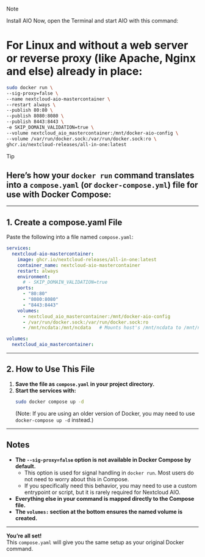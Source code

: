 >[!NOTE]
> Install AIO
>Now, open the Terminal and start AIO with this command:

# For Linux and without a web server or reverse proxy (like Apache, Nginx and else) already in place:

```bash
sudo docker run \
--sig-proxy=false \
--name nextcloud-aio-mastercontainer \
--restart always \
--publish 80:80 \
--publish 8080:8080 \
--publish 8443:8443 \
-e SKIP_DOMAIN_VALIDATION=true \
--volume nextcloud_aio_mastercontainer:/mnt/docker-aio-config \
--volume /var/run/docker.sock:/var/run/docker.sock:ro \
ghcr.io/nextcloud-releases/all-in-one:latest
```


>[!TIP]
> ## Here’s how your `docker run` command translates into a `compose.yaml` (or `docker-compose.yml`) file for use with Docker Compose:

---

## **1. Create a compose.yaml File**

Paste the following into a file named `compose.yaml`:

```yaml
services:
  nextcloud-aio-mastercontainer:
    image: ghcr.io/nextcloud-releases/all-in-one:latest
    container_name: nextcloud-aio-mastercontainer
    restart: always
    environment:
      # - SKIP_DOMAIN_VALIDATION=true
    ports:
      - "80:80"
      - "8080:8080"
      - "8443:8443"
    volumes:
      - nextcloud_aio_mastercontainer:/mnt/docker-aio-config
      - /var/run/docker.sock:/var/run/docker.sock:ro
      - /mnt/ncdata:/mnt/ncdata   # Mounts host's /mnt/ncdata to /mnt/ncdata in container

volumes:
  nextcloud_aio_mastercontainer:

```

---

## **2. How to Use This File**

1. **Save the file as `compose.yaml` in your project directory.**
2. **Start the services with:**
   ```bash
   sudo docker compose up -d
   ```
   (Note: If you are using an older version of Docker, you may need to use `docker-compose up -d` instead.)

---

## **Notes**

- **The `--sig-proxy=false` option is not available in Docker Compose by default.**  
  - This option is used for signal handling in `docker run`. Most users do not need to worry about this in Compose.
  - If you specifically need this behavior, you may need to use a custom entrypoint or script, but it is rarely required for Nextcloud AIO.
- **Everything else in your command is mapped directly to the Compose file.**
- **The `volumes:` section at the bottom ensures the named volume is created.**

---

**You’re all set!**  
This `compose.yaml` will give you the same setup as your original Docker command.
